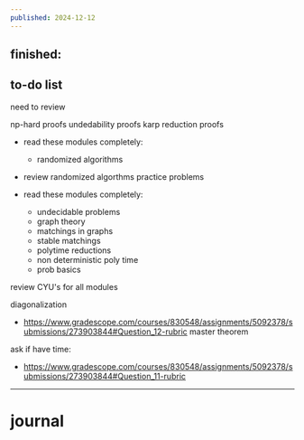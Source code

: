 ```yaml
---
published: 2024-12-12
---
```

## finished:

## to-do list

need to review

np-hard proofs
undedability proofs
karp reduction proofs

- read these modules completely:
	- randomized algorithms
- review randomized algorthms practice problems
	
- read these modules completely:
	- undecidable problems
	- graph theory
	- matchings in graphs
	- stable matchings
	- polytime reductions
	- non deterministic poly time
	- prob basics

review CYU's for all modules

diagonalization
- https://www.gradescope.com/courses/830548/assignments/5092378/submissions/273903844#Question_12-rubric
master theorem

ask if have time:
- https://www.gradescope.com/courses/830548/assignments/5092378/submissions/273903844#Question_11-rubric

---
# journal

